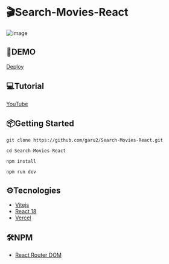 # 🎬Search-Movies-React
![image](https://drive.google.com/uc?export=view&id=1hpyoDoeaGkJYiP4a3zDN82fyxqTpWmRW)

## 🚀DEMO
 [Deploy](https://search-movies-react.vercel.app/)

## 💻Tutorial
[YouTube](https://youtu.be/5wWA69U4HOk)

## 📦Getting Started
```
git clone https://github.com/garu2/Search-Movies-React.git
```
```
cd Search-Movies-React
```
```
npm install
```
```
npm run dev
```
## ⚙Tecnologies
* [Vitejs](https://vitejs.dev/)
* [React 18](https://reactjs.org/)
* [Vercel](https://vercel.com/)
## 🛠NPM
* [React Router DOM](https://www.npmjs.com/package/react-router-dom/)
